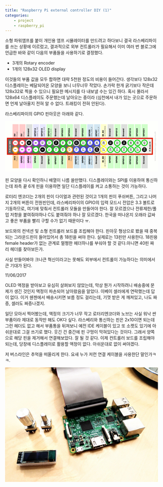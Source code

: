 ```yaml
---
title: "Raspberry Pi external controller DIY (1)"
categories:
    - project
    - raspberry_pi
---
```


소형 파워앰프를 붙이 개인용 앰프 시뮬레이터를 만드려고 하다보니 결국 라스베리파이를 쓰는 상황에 이르렀고, 결과적으로 외부 컨트롤러가 필요해서 이미 여러 번 블로그에 언급한 바와 같이 다음의 부품들을 사용하기로 결정했다.

- 3개의 Rotary encoder
- 1개의 128x32 OLED display

이것들의 부품 값을 모두 합하면 대략 5천원 정도의 비용이 들어간다. 생각보다 128x32 디스플레이는 베달되어온 모양을 보니 너무너무 작았다. 손가락 한개 굵기보다 작은데 128x32로 찍을 수 있으니 필요한 메시지를 다 내보낼 수는 있긴 하다. 혹시 몰라서 128x64 디스플레이도 주문했는데 날아오는 중이라 (심천에서 내가 있는 곳으로 주문하면 언제 날아올지 전혀 알 수 없다. 트래킹이 전혀 안된다).

라스베리파이의 GPIO 핀아웃은 아래와 같다. 

![Pin out](/assets/images/pinout.png)

핀 모양을 다시 확인하니 배열이 나름 쓸만했다. 디스플레이와는 SPI를 이용하여 통신하는데 좌측 끝 6개 핀을 이용하면 일단 디스플레이를 켜고 소통하는 것이 가능하다. 

로터리 엔코더는 2개의 핀이 다이얼과 관련된 것이고 1개의 핀이 푸쉬버튼, 그리고 나머지 2개의 버튼이 전원핀인데, 라스베리파이의 GPIO의 입력 모드시 전압은 3.3 볼트로 기동하므로, 여기에 맞춰서 컨트롤러 모듈을 만들어야 한다. 잘 모르겠으나 전류제한/풀업 저항을 붙여줘야하나 C도 붙여줘야 하나 잘 모르겠다. 한국을 떠나온지 오래라 값싸고 좋은 부품을 빨리 구할 수가 없기 때문이다 ㅠ.

보드와의 컨넥션 및 소형 컨트롤러 보드를 조립해야 한다. 핀아웃 형상으로 봤을 때 중복되는 그라운드핀이 들어있어서 총 18핀을 써야 한다. 실제로는 13핀만 사용한다. 18핀용 female header가 없는 관계로 멀쩡한 헤더하나를 부숴야 할 것 같다.아니면 40핀 짜리 헤더를 찾아보든가.

사실 만들어봐야 크나큰 혁신이라고는 못해도 외부에서 컨트롤이 가능하다는 의미에서 큰 기대가 된다.

11/06/2017

OLED 액정을 받아보고 유심히 살펴보지 않았는데, 막상 뭔가 시작하려니 배송중에 문제가 생긴 것인지 액정이 파손되어 날아왔음을 알았다. 이베이 셀러에게 연락했는데 답이 없다. 이거 쉔젠에서 배송시키면 보름 정도 걸리는데, 기껏 받은 게 깨져있고, 나도 짜증, 셀러도 짜증나겠지. 

일단 모아서 찍어봤는데, 액정의 크기가 너무 작고 로터리엔코더와 노브는 사실 워낙 싼 부품이라 제대로 동작만 해도 OK다 싶다. 라스베리와 통신하는 핀은 2x10이면 되는데 그런 헤더도 없고 해서 부품통을 뒤져보니 예전 IDE 케이블이 있고 또 소켓도 있기에 아쉬운대로 그걸 쓰기로 했다. 웃긴 건 중간에 핀 구멍이 막혀있다는 것이다. 그래서 양쪽으로 해당 핀을 제거해서 연결해보았다. 잘 될 것 같다. 이제 컨트롤러 보드를 조립해야 되는데, 당장에 디스플레이로 활용할 액정이 없다. 아쉬운대로 없이 써야겠다.

저 버스라인은 추억을 떠올리게 한다. 요새 누가 저런 연결 케이블을 사용한단 말인가ㅋㅋ.

![Pin out](/assets/images/audvans_fs.jpg)